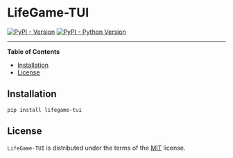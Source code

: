 # LifeGame-TUI

[![PyPI - Version](https://img.shields.io/pypi/v/lifegame-tui.svg)](https://pypi.org/project/lifegame-tui)
[![PyPI - Python Version](https://img.shields.io/pypi/pyversions/lifegame-tui.svg)](https://pypi.org/project/lifegame-tui)

-----

**Table of Contents**

- [Installation](#installation)
- [License](#license)

## Installation

```console
pip install lifegame-tui
```

## License

`LifeGame-TUI` is distributed under the terms of the [MIT](https://spdx.org/licenses/MIT.html) license.

